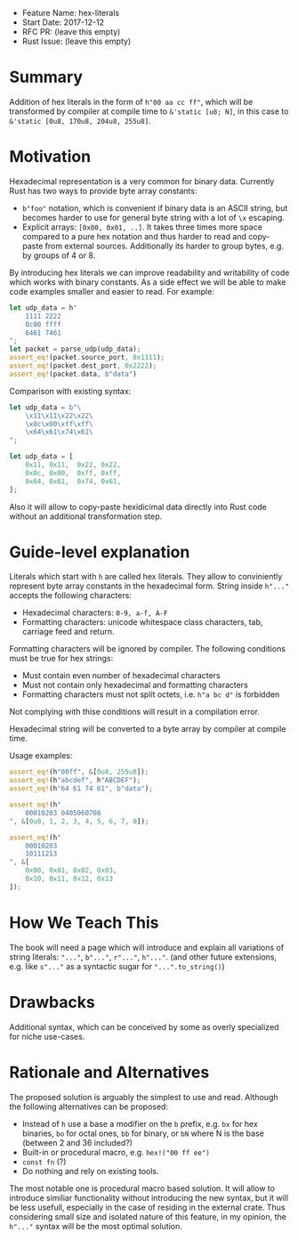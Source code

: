 ﻿- Feature Name: hex-literals
- Start Date: 2017-12-12
- RFC PR: (leave this empty)
- Rust Issue: (leave this empty)

# Summary
[summary]: #summary

Addition of hex literals in the form of `h"00 aa cc ff"`, which will be
transformed by compiler at compile time to `&'static [u8; N]`, in this case to
`&'static [0u8, 170u8, 204u8, 255u8]`.

# Motivation
[motivation]: #motivation

Hexadecimal representation is a very common for binary data. Currently Rust has
two ways to provide byte array constants:
- `b"foo"` notation, which is convenient if binary data is an ASCII string,
but becomes harder to use for general byte string with a lot of `\x` escaping.
- Explicit arrays: `[0x00, 0x01, ..]`. It takes three times more
space compared to a pure hex notation and thus harder to read and copy-paste
from external sources. Additionally its harder to group bytes, e.g. by groups
of 4 or 8.

By introducing hex literals we can improve readability and writability of code which
works with binary constants. As a side effect we will be able to make code
examples smaller and easier to read. For example:

```Rust
let udp_data = h"
    1111 2222
    0c00 ffff
    6461 7461
";
let packet = parse_udp(udp_data);
assert_eq!(packet.source_port, 0x1111);
assert_eq!(packet.dest_port, 0x2222);
assert_eq!(packet.data, b"data")
```

Comparison with existing syntax:
```Rust
let udp_data = b"\
    \x11\x11\x22\x22\
    \x0c\x00\xff\xff\
    \x64\x61\x74\x61\
";

let udp_data = [
    0x11, 0x11,  0x22, 0x22,
    0x0c, 0x00,  0xff, 0xff,
    0x64, 0x61,  0x74, 0x61,
];
```

Also it will allow to copy-paste hexidicimal data directly into Rust code without
an additional transformation step.

# Guide-level explanation
[guide-level-explanation]: #guide-level-explanation

Literals which start with `h` are called hex literals. They allow to
conviniently represent byte array constants in the hexadecimal form. String
inside `h"..."` accepts the following characters:

- Hexadecimal characters: `0-9, a-f, A-F`
- Formatting characters: unicode whitespace class characters, tab, carriage feed and return.

Formatting characters will be ignored by compiler. The following conditions
must be true for hex strings:

- Must contain even number of hexadecimal characters
- Must not contain only hexadecimal and formatting characters
- Formatting characters must not split octets, i.e. `h"a bc d"` is forbidden

Not complying with thise conditions will result in a compilation error.

Hexadecimal string will be converted to a byte array by compiler at compile time.

Usage examples:
```Rust
assert_eq!(h"00ff", &[0u8, 255u8]);
assert_eq!(h"abcdef", h"ABCDEF");
assert_eq!(h"64 61 74 61", b"data");

assert_eq!(h"
    00010203 0405060708
", &[0u8, 1, 2, 3, 4, 5, 6, 7, 8]);

assert_eq!(h"
    00010203
    10111213
", &[
    0x00, 0x01, 0x02, 0x03,
    0x10, 0x11, 0x12, 0x13
]);
```


# How We Teach This
[how-we-teach-this]: #how-we-teach-this
The book will need a page which will introduce and explain all variations of
string literals: `"..."`, `b"..."`, `r"..."`, `h"..."`. (and other future
extensions, e.g. like `s"..."` as a syntactic sugar for `"...".to_string()`)

# Drawbacks
[drawbacks]: #drawbacks

Additional syntax, which can be conceived by some as overly specialized for
niche use-cases.

# Rationale and Alternatives
[alternatives]: #alternatives

The proposed solution is arguably the simplest to use and read. Although
the following alternatives can be proposed:

- Instead of `h` use a base a modifier on the `b` prefix, e.g. `bx` for hex
binaries, `bo` for octal ones, `bb` for binary, or `bN` where N is the base
(between 2 and 36 included?)
- Built-in or procedural macro, e.g. `hex!("00 ff ee")`
- `const fn` (?)
- Do nothing and rely on existing tools.

The most notable one is procedural macro based solution. It will allow
to introduce similiar functionality without introducing the new syntax, but
it will be less usefull, especially in the case of residing in the external
crate. Thus considering small size and isolated nature of this feature,
in my opinion, the `h"..."` syntax will be the most optimal solution.
